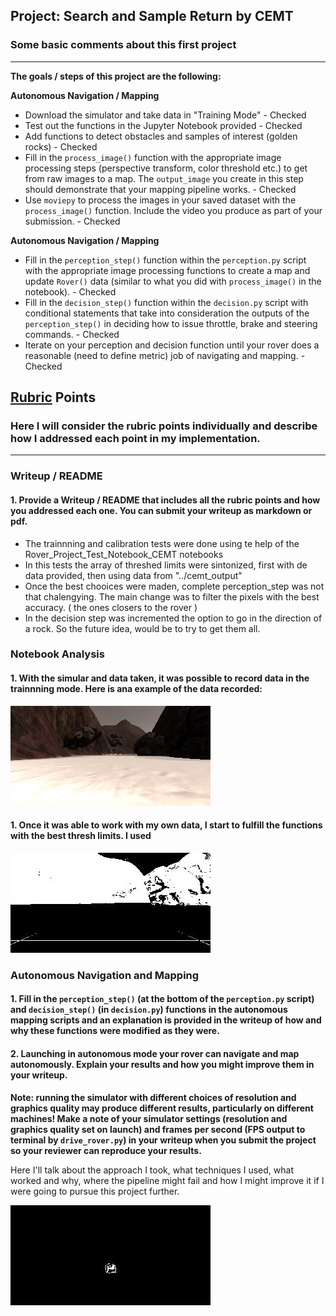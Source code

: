 ## Project: Search and Sample Return by CEMT
### Some basic comments about this first project
---


**The goals / steps of this project are the following:**  

**Autonomous Navigation / Mapping**

* Download the simulator and take data in "Training Mode" - Checked
* Test out the functions in the Jupyter Notebook provided - Checked 
* Add functions to detect obstacles and samples of interest (golden rocks) - Checked
* Fill in the `process_image()` function with the appropriate image processing steps (perspective transform, color threshold etc.) to get from raw images to a map.  The `output_image` you create in this step should demonstrate that your mapping pipeline works. - Checked
* Use `moviepy` to process the images in your saved dataset with the `process_image()` function.  Include the video you produce as part of your submission. - Checked

**Autonomous Navigation / Mapping**

* Fill in the `perception_step()` function within the `perception.py` script with the appropriate image processing functions to create a map and update `Rover()` data (similar to what you did with `process_image()` in the notebook).  - Checked
* Fill in the `decision_step()` function within the `decision.py` script with conditional statements that take into consideration the outputs of the `perception_step()` in deciding how to issue throttle, brake and steering commands.  - Checked
* Iterate on your perception and decision function until your rover does a reasonable (need to define metric) job of navigating and mapping.  - Checked


[//]: # (Image References)

[image1]: ./cemt_data_test/IMG/robocam_2017_06_05_00_54_22_838.jpg
[image2]: ./cemt_output/threshed_grid.jpg
[image3]: ./cemt_output/threshed_rock.jpg

## [Rubric](https://review.udacity.com/#!/rubrics/916/view) Points
### Here I will consider the rubric points individually and describe how I addressed each point in my implementation.  

---
### Writeup / README

#### 1. Provide a Writeup / README that includes all the rubric points and how you addressed each one.  You can submit your writeup as markdown or pdf.  


* The trainnning and calibration tests were done using te help of the Rover_Project_Test_Notebook_CEMT notebooks
* In this tests the array of threshed limits were sintonized, first with de data provided, then using data from "../cemt_output"
* Once the best chooices were maden, complete  perception_step was not that chalengying. The main change was to filter the pixels with the best accuracy. ( the ones closers to the rover )
* In the decision step was incremented the option to go in the direction of a rock. So the future idea, would be to try to get them all. 

### Notebook Analysis
#### 1. With the simular and data taken, it was possible to record data in the trainnning mode. Here is ana example of the data recorded:

![alt text][image1]

#### 1. Once it was able to work with my own data, I start to fulfill the functions with the best thresh limits. I used 

![alt text][image2]
### Autonomous Navigation and Mapping

#### 1. Fill in the `perception_step()` (at the bottom of the `perception.py` script) and `decision_step()` (in `decision.py`) functions in the autonomous mapping scripts and an explanation is provided in the writeup of how and why these functions were modified as they were.


#### 2. Launching in autonomous mode your rover can navigate and map autonomously.  Explain your results and how you might improve them in your writeup.  

**Note: running the simulator with different choices of resolution and graphics quality may produce different results, particularly on different machines!  Make a note of your simulator settings (resolution and graphics quality set on launch) and frames per second (FPS output to terminal by `drive_rover.py`) in your writeup when you submit the project so your reviewer can reproduce your results.**

Here I'll talk about the approach I took, what techniques I used, what worked and why, where the pipeline might fail and how I might improve it if I were going to pursue this project further.  



![alt text][image3]


